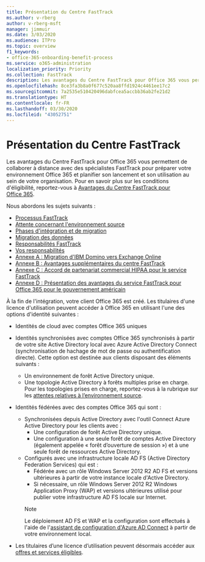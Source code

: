 ```yaml
---
title: Présentation du Centre FastTrack
ms.author: v-rberg
author: v-rberg-msft
manager: jimmuir
ms.date: 3/03/2020
ms.audience: ITPro
ms.topic: overview
f1_keywords:
- office-365-onboarding-benefit-process
ms.service: o365-administration
localization_priority: Priority
ms.collection: FastTrack
description: Les avantages du Centre FastTrack pour Office 365 vous permettent de collaborer à distance avec des spécialistes FastTrack pour préparer votre environnement Office 365 et planifier son lancement et son utilisation au sein de votre organisation. Pour en savoir plus sur les conditions d'éligibilité, reportez-vous à Avantages du Centre FastTrack pour Office 365.
ms.openlocfilehash: 8ce3fa3b8a0f677c520aa8ffd1924c4461ee17c2
ms.sourcegitcommit: 7a2535e510420496dabfcea5accbb36ab2fe21d2
ms.translationtype: HT
ms.contentlocale: fr-FR
ms.lasthandoff: 03/30/2020
ms.locfileid: "43052751"
---
```

# <a name="fasttrack-center-benefit-overview"></a>Présentation du Centre FastTrack

Les avantages du Centre FastTrack pour Office 365 vous permettent de collaborer à distance avec des spécialistes FastTrack pour préparer votre environnement Office 365 et planifier son lancement et son utilisation au sein de votre organisation. Pour en savoir plus sur les conditions d'éligibilité, reportez-vous à [Avantages du Centre FastTrack pour Office 365](O365-fasttrack-benefit-for-office-365.md).
  
Nous abordons les sujets suivants :
- [Processus FastTrack](O365-fasttrack-process.md) 
- [Attente concernant l'environnement source](O365-source-environment-expectations.md)
- [Phases d'intégration et de migration](O365-onboarding-and-migration.md)
- [Migration des données](O365-data-migration.md)
- [Responsabilités FastTrack](O365-fasttrack-responsibilities.md)
- [Vos responsabilités](O365-your-responsibilities.md) 
- [Annexe A : Migration d'IBM Domino vers Exchange Online](O365-from-ibm-domino-to-exchange-online.md)
- [Annexe B : Avantages supplémentaires du centre FastTrack](O365-fasttrack-additional-benefits.md)
- [Annexe C : Accord de partenariat commercial HIPAA pour le service FastTrack](O365-hipaa-business-associate-agreement.md)
- [Annexe D : Présentation des avantages du service FastTrack pour Office 365 pour le gouvernement américain](US-Gov-appendix-overview.md)
    
À la fin de l'intégration, votre client Office 365 est créé. Les titulaires d'une licence d'utilisation peuvent accéder à Office 365 en utilisant l'une des options d'identité suivantes :
- Identités de cloud avec comptes Office 365 uniques
- Identités synchronisées avec comptes Office 365 synchronisés à partir de votre site Active Directory local avec Azure Active Directory Connect (synchronisation de hachage de mot de passe ou authentification directe). Cette option est destinée aux clients disposant des éléments suivants :
  - Un environnement de forêt Active Directory unique.
  - Une topologie Active Directory à forêts multiples prise en charge. Pour les topologies prises en charge, reportez-vous à la rubrique sur les [attentes relatives à l’environnement source](O365-source-environment-expectations.md).
- Identités fédérées avec des comptes Office 365 qui sont :
  - Synchronisées depuis Active Directory avec l'outil Connect Azure Active Directory pour les clients avec :
      - Une configuration de forêt Active Directory unique.
      - Une configuration à une seule forêt de comptes Active Directory (également appelée « forêt d’ouverture de session ») et à une seule forêt de ressources Active Directory.
  - Configurés avec une infrastructure locale AD FS (Active Directory Federation Services) qui est :
      - Fédérée avec un rôle Windows Server 2012 R2 AD FS et versions ultérieures à partir de votre instance locale d'Active Directory.
      - Si nécessaire, un rôle Windows Server 2012 R2 Windows Application Proxy (WAP) et versions ultérieures utilisé pour publier votre infrastructure AD FS locale sur Internet.
    > [!NOTE]
    > Le déploiement AD FS et WAP et la configuration sont effectués à l'aide de l'[assistant de configuration d'Azure AD Connect](https://go.microsoft.com/fwlink/?linkid=844794) à partir de votre environnement local. 
  
- Les titulaires d’une licence d’utilisation peuvent désormais accéder aux [offres et services éligibles](M365-eligible-services-and-plans.md).

